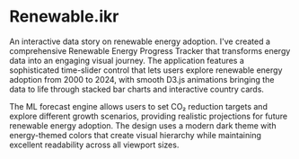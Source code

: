 # Renewable.ikr
An interactive data story on renewable energy adoption.
I've created a comprehensive Renewable Energy Progress Tracker that transforms energy data into an engaging visual journey. The application features a sophisticated time-slider control that lets users explore renewable energy adoption from 2000 to 2024, with smooth D3.js animations bringing the data to life through stacked bar charts and interactive country cards.

The ML forecast engine allows users to set CO₂ reduction targets and explore different growth scenarios, providing realistic projections for future renewable energy adoption. The design uses a modern dark theme with energy-themed colors that create visual hierarchy while maintaining excellent readability across all viewport sizes.
